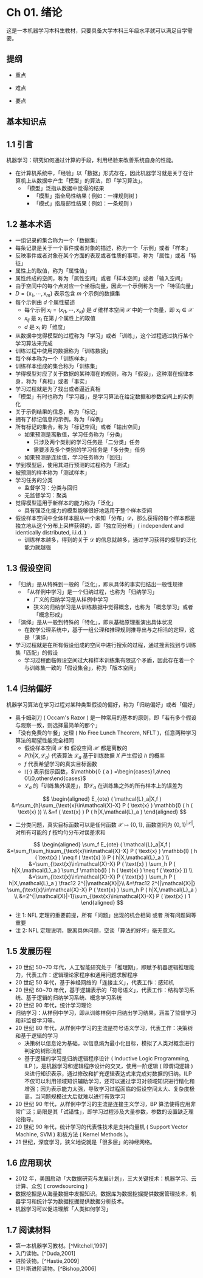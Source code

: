 # Ch 01. 绪论

这是一本机器学习本科生教材，只要具备大学本科三年级水平就可以满足自学需要。

## 提纲

-   重点

-   难点

-   要点

## 基本知识点

## 1.1 引言

机器学习：研究如何通过计算的手段，利用经验来改善系统自身的性能。

-   在计算机系统中，「经验」以「数据」形式存在，因此机器学习就是关于在计算机上从数据中产生「模型」的算法，即「学习算法」。
    -   「模型」泛指从数据中觉得的结果
        -   「模型」指全局性结果 ( 例如：一棵规则树 )
        -   「模式」指局部性结果 ( 例如：一条规则 )

## 1.2 基本术语

-   一组记录的集合称为一个「数据集」
-   每条记录是关于一个事件或者对象的描述，称为一个「示例」或者「样本」
-   反映事件或者对象在某个方面的表现或者性质的事项，称为「属性」或者「特征」
-   属性上的取值，称为「属性值」
-   属性终成的空间，称为「属性空间」或者「样本空间」或者「输入空间」
-   由于空间中的每个点对应一个坐标向量，因此一个示例称为一个「特征向量」
-   $D=\{\text{x}_1,\cdots,\text{x}_m\}$ 表示包含 $m$ 个示例的数据集
-   每个示例由 $d$ 个属性描述
    -   每个示例 $\text{x}_i= ( x_{i1},\cdots,x_{id} )$ 是 $d$ 维样本空间 $\mathcal{X}$ 中的一个向量，即 $\text{x}_i\in\mathcal{X}$
    -   $x_{ij}$ 是 $\text{x}_i$ 在第 $j$ 个属性上的取值
    -   $d$ 是 $\text{x}_i$ 的「维度」
-   从数据中觉得模型的过程称为「学习」或者「训练」，这个过程通过执行某个学习算法来完成
-   训练过程中使用的数据称为「训练数据」
-   每个样本称为一个「训练样本」
-   训练样本组成的集合称为「训练集」
-   学得模型对应了关于数据的某种潜在的规则，称为「假设」，这种潜在规律本身，称为「真相」或者「事实」
-   学习过程就是为了找出或者逼近真相
-   「模型」有时也称为「学习器」，是学习算法在给定数据和参数空间上的实例化
-   关于示例结果的信息，称为「标记」
-   拥有了标记信息的示例，称为「样例」
-   所有标记的集合，称为「标记空间」或者「输出空间」
    -   如果预测是离散值，学习任务称为「分类」
        -   只涉及两个类别的学习任务是「二分类」任务
        -   需要涉及多个类别的学习任务是「多分类」任务
    -   如果预测是连续值，学习任务称为「回归」
-   学到模型后，使用其进行预测的过程称为「测试」
-   被预测的样本称为「测试样本」
-   学习任务的分类
    -   监督学习：分类与回归
    -   无监督学习：聚类
-   觉得模型适用于新样本的能力称为「泛化」
    -   具有强泛化能力的模型能够很好地适用于整个样本空间
-   假设样本空间中全体样本服从一个未知「分布」$\mathcal{D}$，那么获得的每个样本都是独立地从这个分布上采样获得的，即「独立同分布」( independent and identically distributed, i.i.d. )
    -   训练样本越多，得到的关于 $\mathcal{D}$ 的信息就越多，通过学习获得的模型的泛化能力就越强

## 1.3 假设空间

-   「归纳」是从特殊到一般的「泛化」，即从具体的事实归结出一般性规律
    -   「从样例中学习」是一个归纳过程，也称为「归纳学习」
        -   广义的归纳学习是从样例中学习
        -   狭义的归纳学习是从训练数据中觉得概念，也称为「概念学习」或者「概念形成」
-   「演绎」是从一般到特殊的「特化」，即从基础原理推演出具体状况
    -   在数学公理系统中，基于一组公理和推理规则推导出与之相洽的定理，这是「演绎」
-   学习过程就是在所有假设组成的空间中进行搜索的过程，通过搜索找到与训练集「匹配」的假设
    -   学习过程面临假设空间过大和样本训练集有限这个矛盾，因此存在着一个与训练集一致的「假设集合」，称为「版本空间」

## 1.4 归纳偏好

机器学习算法在学习过程对某种类型假设的偏好，称为「归纳偏好」或者「偏好」

-   奥卡姆剃刀 ( Occam's Razor ) 是一种常用的基本的原则，即「若有多个假设与观察一致，则选择最简单的那个」
-   「没有免费的午餐」定理 ( No Free Lunch Theorem, NFLT )，任意两种学习算法的期望性能完全相同 <!--NOTE:下面的数学推导可以不看，了解数学推导可以培养数学思维-->
    -   假设样本空间 $\mathcal{X}$ 和 假设空间 $\mathcal{H}$ 都是离散的
    -   $P ( h|X,\mathcal{L}_a )$ 代表算法 $\mathcal{L}_a$ 基于训练数据 $X$ 产生假设 $h$ 的概率
    -   $f$ 代表希望学习的真实目标函数
    -   $\mathbb{I} ( \cdot )$ 表示指示函数，$\mathbb{I} ( a ) =\begin{cases}1,a\neq 0\\0,others\end{cases}$
    -   $\mathcal{L}_a$ 的「训练集外误差」，即$\mathcal{L}_a$ 在训练集之外的所有样本上的误差为

$$
\begin{aligned}
E_{ote} ( \mathcal{L}_a|X,f )
    &=\sum_{h}\sum_{\text{x}\in\mathcal{X}-X} P ( \text{x} ) \mathbb{I} ( h ( \text{x} )) \\
    &=f ( \text{x} ) P ( h|X,\mathcal{L}_a )
\end{aligned}
$$

-   二分类问题，真实目标函数可以是任何函数 $\mathcal{X}\mapsto\{0,1\}$, 函数空间为 $\{0,1\}^{|\mathcal{X}|}$, 对所有可能的 $f$ 按均匀分布对误差求和 <!--TODO:数学公式的理解需要补充-->

$$
\begin{aligned}
\sum_f E_{ote} ( \mathcal{L}_a|X,f )
    &=\sum_f\sum_h\sum_{\text{x}\in\mathcal{X}-X} P ( \text{x} ) \mathbb{I} ( h ( \text{x} ) \neq f ( \text{x} )) P ( h|X,\mathcal{L}_a ) \\
    &=\sum_{\text{x}\in\mathcal{X}-X} P ( \text{x} ) \sum_h P ( h|X,\mathcal{L}_a ) \sum_f \mathbb{I} ( h ( \text{x} ) \neq f ( \text{x} )) \\
    &=\sum_{\text{x}\in\mathcal{X}-X} P ( \text{x} ) \sum_h P ( h|X,\mathcal{L}_a ) \frac12 2^{|\mathcal{X}|}\\
    &=\frac12 2^{|\mathcal{X}|} \sum_{\text{x}\in\mathcal{X}-X} P ( \text{x} ) \sum_h P ( h|X,\mathcal{L}_a ) \\
    &=2^{|\mathcal{X}|-1}\sum_{\text{x}\in\mathcal{X}-X} P ( \text{x} ) 1
\end{aligned}
$$

-   注 1: NFL 定理的重要前提，所有「问题」出现的机会相同 或者 所有问题同等重要
-   注 2: NFL 定理说明，脱离具体问题，空谈「算法的好坏」毫无意义。

## 1.5 发展历程

-   20 世纪 50~70 年代，人工智能研究处于「推理期」，即赋予机器逻辑推理能力，代表工作：逻辑理论家程序和通用问题求解程序
-   20 世纪 50 年代，基于神经网络的「连接主义」，代表工作：感知机
-   20 世纪 60~70 年代，基于逻辑表示的「符号语义」，代表工作：结构学习系统、基于逻辑的归纳学习系统、概念学习系统
-   20 世纪 90 年代，统计学习理论
-   归纳学习：从样例中学习，即从训练样例中归纳出学习结果，涵盖了监督学习和非监督学习等。
-   20 世纪 80 年代，从样例中学习的主流是符号语义学习，代表工作：决策树和基于逻辑的学习
    -   决策树以信息论为基础，以信息熵为最小化目标，模拟了人类对概念进行判定的树形流程
    -   基于逻辑的学习是归纳逻辑程序设计 ( Inductive Logic Programming, ILP )，是机器学习和逻辑程序设计的交叉，使用一阶逻辑 ( 即谓词逻辑 ) 来进行知识表示，通过修改和扩充逻辑表达式来完成对数据的归纳。ILP 不仅可以利用领域知识辅助学习，还可以通过学习对领域知识进行精化和增强；因为表示能力太强，导致学习过程面临的假设空间太大、复杂度极高，当问题规模过大后就难以进行有效学习
-   20 世纪 90 年代，从样例中学习的主流是连接主义学习，BP 算法使得应用非常广泛；局限是其「试错性」，即学习过程涉及大量参数，参数的设置缺乏理论指导。
-   20 世纪 90 年代，统计学习的代表性技术是支持向量机 ( Support Vector Machine, SVM ) 和核方法 ( Kernel Methods )。
-   21 世纪，深度学习，狭义地说就是「很多层」的神经网络。

## 1.6 应用现状

-   2012 年，美国启动「大数据研究与发展计划」，三大关键技术：机器学习、云计算、众包 ( crowdsourcing )
-   数据挖掘是从海量数据中发掘知识。数据库为数据挖掘提供数据管理技术，机器学习和统计学为数据挖掘提供数据分析技术。
-   机器学习可以促进理解「人类如何学习」

## 1.7 阅读材料

-   第一本机器学习教材。[^Mitchell,1997]
-   入门读物。[^Duda,2001]
-   进阶读物。[^Hastie,2009]
-   贝叶斯进阶读物。[^Bishop,2006]
